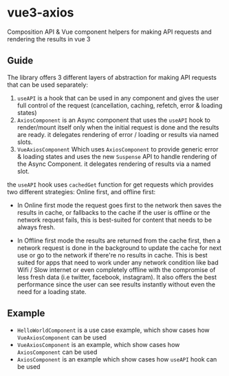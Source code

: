 # vue3-axios

Composition API & Vue component helpers for making API requests and rendering the results in vue 3

## Guide

The library offers 3 different layers of abstraction for making API requests that can be used separately:

1. `useAPI` is a hook that can be used in any component and gives the user full control of the request (cancellation, caching, refetch, error & loading states)
2. `AxiosComponent` is an Async component that uses the `useAPI` hook to render/mount itself only when the initial request is done and the results are ready. it delegates rendering of error / loading or results via named slots.
3. `VueAxiosComponent` Which uses `AxiosComponent` to provide generic error & loading states and uses the new `Suspense` API to handle rendering of the Async Component. it delegates rendering of results via a named slot.

the `useAPI` hook uses `cachedGet` function for get requests which provides two different strategies: Online first, and offline first:

- In Online first mode the request goes first to the network then saves the results in cache, or fallbacks to the cache if the user is offline or the network request fails, this is best-suited for content that needs to be always fresh.

- In Offline first mode the results are returned from the cache first, then a network request is done in the background to update the cache for next use or go to the network if there're no results in cache. This is best suited for apps that need to work under any network condition like bad Wifi / Slow internet or even completely offline with the compromise of less fresh data (i.e twitter, facebook, instagram). It also offers the best performance since the user can see results instantly without even the need for a loading state.

## Example

- `HelloWorldComponent` is a use case example, which show cases how `VueAxiosComponent` can be used
- `VueAxiosComponent` is an example, which show cases how `AxiosComponent` can be used
- `AxiosComponent` is an example which show cases how `useAPI` hook can be used
